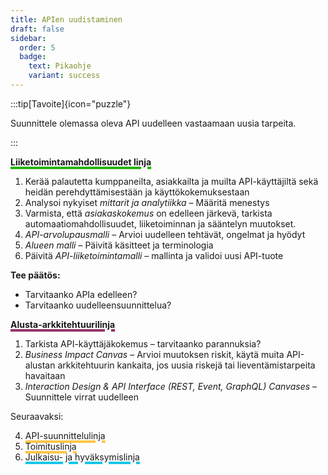 ```yaml
---
title: APIen uudistaminen
draft: false
sidebar: 
  order: 5
  badge:
    text: Pikaohje
    variant: success
---
```


:::tip[Tavoite]{icon="puzzle"}

Suunnittele olemassa oleva API uudelleen vastaamaan uusia tarpeita.

:::


**<a href="/lines/business-opportunities-line/" style="text-decoration-color:#26b309;text-decoration-thickness:4px">Liiketoimintamahdollisuudet linja</a>**

1. Kerää palautetta kumppaneilta, asiakkailta ja muilta API-käyttäjiltä sekä heidän perehdyttämisestään ja käyttökokemuksestaan
2. Analysoi nykyiset *mittarit ja analytiikka* – Määritä menestys
3. Varmista, että *asiakaskokemus* on edelleen järkevä, tarkista automaatiomahdollisuudet, liiketoiminnan ja sääntelyn muutokset.
4. *API-arvolupausmalli* – Arvioi uudelleen tehtävät, ongelmat ja hyödyt
5. *Alueen malli* – Päivitä käsitteet ja terminologia
6. Päivitä *API-liiketoimintamalli* – mallinta ja validoi uusi API-tuote

**Tee päätös:**
- Tarvitaanko APIa edelleen?
- Tarvitaanko uudelleensuunnittelua?

**<a href="/lines/platform-architecture-line/" style="text-decoration-color:#933469;text-decoration-thickness:4px">Alusta-arkkitehtuurilinja</a>**

1. Tarkista API-käyttäjäkokemus – tarvitaanko parannuksia?
2. *Business Impact Canvas* – Arvioi muutoksen riskit, käytä muita API-alustan arkkitehtuurin kankaita, jos uusia riskejä tai lieventämistarpeita havaitaan
3. *Interaction Design & API Interface  (REST, Event, GraphQL) Canvases* – Suunnittele virrat uudelleen

Seuraavaksi:

4. <a href="/lines/api-design-line/" style="text-decoration-color:#FFC647;text-decoration-thickness:4px">API-suunnittelulinja</a>
5. <a href="/lines/delivery-line/" style="text-decoration-color:#FFC647;text-decoration-thickness:4px">Toimituslinja</a>
6. <a href="/lines/publishing-and-adoption-line/" style="text-decoration-color:#17C6E9;text-decoration-thickness:4px">Julkaisu- ja hyväksymislinja</a>